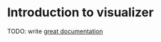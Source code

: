# Introduction to visualizer

TODO: write [great documentation](http://jacobian.org/writing/great-documentation/what-to-write/)
